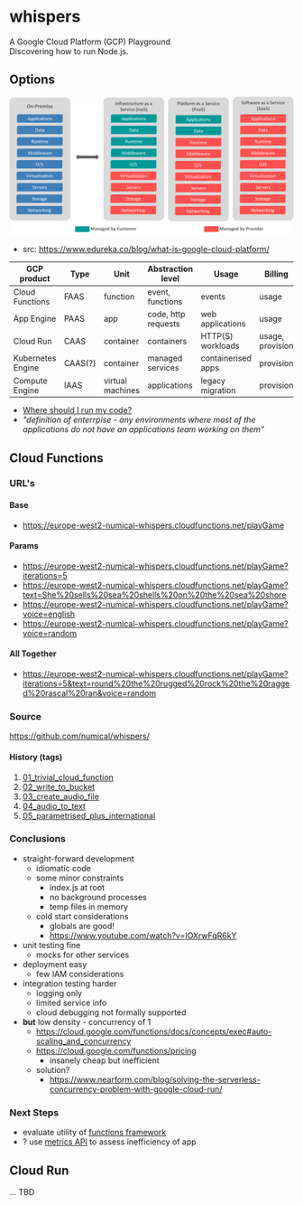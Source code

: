 # whispers
A Google Cloud Platform (GCP) Playground  
Discovering how to run Node.js.

## Options
![xAAS Comparison](/images/cloud-service-types.png)
* src: https://www.edureka.co/blog/what-is-google-cloud-platform/

| GCP product | Type | Unit | Abstraction level | Usage | Billing | Project focus |
| --- | --- | --- | --- | --- | --- | --- |
| Cloud Functions | FAAS | function | event, functions | events | usage | dev |
| App Engine | PAAS  | app | code, http requests | web applications | usage | dev |
| Cloud Run | CAAS | container | containers | HTTP(S) workloads | usage, provision | dev(/ops) |
| Kubernetes Engine | CAAS(?)| container | managed services | containerised apps | provision | ops|
| Compute Engine | IAAS | virtual machines | applications | legacy migration | provision | ops |

* [Where should I run my code?](https://www.youtube.com/watch?v=wzPmgWJ5fpU&feature=youtu.be)
* _"definition of enterrpise - any environments where most of the applications do not have an applications team working on them"_

## Cloud Functions

### URL's
####  Base
* https://europe-west2-numical-whispers.cloudfunctions.net/playGame
#### Params
* https://europe-west2-numical-whispers.cloudfunctions.net/playGame?iterations=5
* https://europe-west2-numical-whispers.cloudfunctions.net/playGame?text=She%20sells%20sea%20shells%20on%20the%20sea%20shore
* https://europe-west2-numical-whispers.cloudfunctions.net/playGame?voice=english
* https://europe-west2-numical-whispers.cloudfunctions.net/playGame?voice=random
#### All Together
* https://europe-west2-numical-whispers.cloudfunctions.net/playGame?iterations=5&text=round%20the%20rugged%20rock%20the%20ragged%20rascal%20ran&voice=random

### Source
https://github.com/numical/whispers/
#### History (tags)
1. [01_trivial_cloud_function](https://github.com/numical/whispers/releases/tag/01_trivial_cloud_function)
2. [02_write_to_bucket](https://github.com/numical/whispers/releases/tag/02_write_to_bucket)
3. [03_create_audio_file](https://github.com/numical/whispers/releases/tag/03_create_audio_file)
4. [04_audio_to_text](https://github.com/numical/whispers/releases/tag/04_audio_to_text)
5. [05_parametrised_plus_international](https://github.com/numical/whispers/releases/tag/05_parametrised_plus_international)

### Conclusions
* straight-forward development
  * idiomatic code
  * some minor constraints
    * index.js at root
    * no background processes
    * temp files in memory
  * cold start considerations
    * globals are good!
    * https://www.youtube.com/watch?v=IOXrwFqR6kY
* unit testing fine
  * mocks for other services
* deployment easy
  * few IAM considerations
* integration testing harder
  * logging only
  * limited service info
  * cloud debugging not formally supported
* **but** low density - concurrency of 1
  * https://cloud.google.com/functions/docs/concepts/exec#auto-scaling_and_concurrency
  * https://cloud.google.com/functions/pricing
    * insanely cheap but inefficient
  * solution?
    * https://www.nearform.com/blog/solving-the-serverless-concurrency-problem-with-google-cloud-run/

### Next Steps
* evaluate utility of [functions framework](https://cloud.google.com/functions/docs/functions-framework)
* ? use [metrics API](https://cloud.google.com/functions/docs/monitoring/metrics) to assess inefficiency of app


## Cloud Run
... TBD